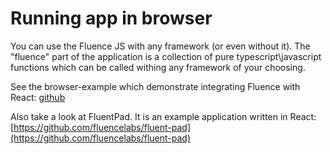 # Running app in browser

You can use the Fluence JS with any framework \(or even without it\). The "fluence" part of the application is a collection of pure typescript\javascript functions which can be called withing any framework of your choosing.

See the browser-example which demonstrate integrating Fluence with React: [github](https://github.com/fluencelabs/examples/tree/main/js-sdk-examples/browser-example)

Also take a look at FluentPad. It is an example application written in React: [https://github.com/fluencelabs/fluent-pad](https://github.com/fluencelabs/fluent-pad)

